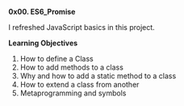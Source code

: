 __0x00. ES6_Promise__

I refreshed JavaScript basics in this project.

__Learning Objectives__
1. How to define a Class
2. How to add methods to a class
3. Why and how to add a static method to a class
4. How to extend a class from another
5. Metaprogramming and symbols

